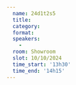 ```yaml
---
  name: 24d1t2s5
  title: 
  category: 
  format: 
  speakers: 
    - 
  room: Showroom
  slot: 10/10/2024
  time_start: '13h30'
  time_end: '14h15'
---
```


